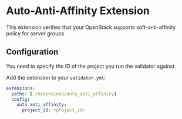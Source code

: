 # Auto-Anti-Affinity Extension

This extension verifies that your OpenStack supports soft-anti-affinity policy for server groups.

## Configuration

You need to specify the ID of the project you run the validator against.

Add the extension to your `validator.yml`:

```yaml
extensions:
  paths: [./extensions/auto_anti_affinity]
  config:
    auto_anti_affinity:
      project_id: <project_id>
```
